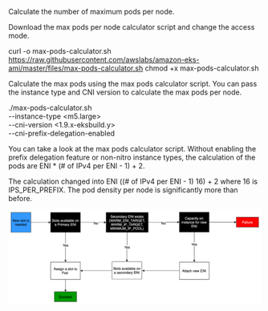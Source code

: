 Calculate the number of maximum pods per node.

Download the max pods per node calculator script and change the access mode.

curl -o max-pods-calculator.sh https://raw.githubusercontent.com/awslabs/amazon-eks-ami/master/files/max-pods-calculator.sh
chmod +x max-pods-calculator.sh

Calculate the max pods using the max pods calculator script. You can pass the instance type and CNI version to calculate the max pods per node.

./max-pods-calculator.sh \
--instance-type <m5.large> \
--cni-version <1.9.x-eksbuild.y> \
--cni-prefix-delegation-enabled

You can take a look at the max pods calculator script. Without enabling the prefix delegation feature or non-nitro instance types, the calculation of the pods are ENI * (# of IPv4 per ENI - 1) + 2.

The calculation changed into ENI ((# of IPv4 per ENI - 1) 16) + 2 where 16 is IPS_PER_PREFIX. The pod density per node is significantly more than before.

![Application logo](../image/image-10.png)
